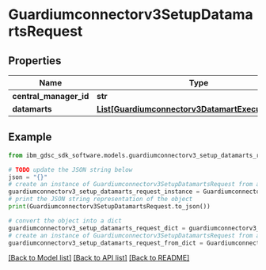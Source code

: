 # Guardiumconnectorv3SetupDatamartsRequest


## Properties

Name | Type | Description | Notes
------------ | ------------- | ------------- | -------------
**central_manager_id** | **str** |  | [optional] 
**datamarts** | [**List[Guardiumconnectorv3DatamartExecutionMode]**](Guardiumconnectorv3DatamartExecutionMode.md) |  | [optional] 

## Example

```python
from ibm_gdsc_sdk_software.models.guardiumconnectorv3_setup_datamarts_request import Guardiumconnectorv3SetupDatamartsRequest

# TODO update the JSON string below
json = "{}"
# create an instance of Guardiumconnectorv3SetupDatamartsRequest from a JSON string
guardiumconnectorv3_setup_datamarts_request_instance = Guardiumconnectorv3SetupDatamartsRequest.from_json(json)
# print the JSON string representation of the object
print(Guardiumconnectorv3SetupDatamartsRequest.to_json())

# convert the object into a dict
guardiumconnectorv3_setup_datamarts_request_dict = guardiumconnectorv3_setup_datamarts_request_instance.to_dict()
# create an instance of Guardiumconnectorv3SetupDatamartsRequest from a dict
guardiumconnectorv3_setup_datamarts_request_from_dict = Guardiumconnectorv3SetupDatamartsRequest.from_dict(guardiumconnectorv3_setup_datamarts_request_dict)
```
[[Back to Model list]](../README.md#documentation-for-models) [[Back to API list]](../README.md#documentation-for-api-endpoints) [[Back to README]](../README.md)


